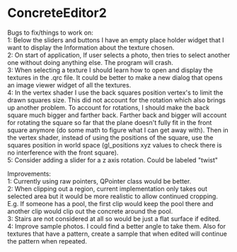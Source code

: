 # ConcreteEditor2

Bugs to fix/things to work on:  
  1: Below the sliders and buttons I have an empty place holder widget that I want to display the Information about the texture chosen.
<br/> 2:  On start of application, If user selects a photo, then tries to select another one without doing anything else.  The program will crash.
<br/> 3:  When selecting a texture I should learn how to open and display the textures in the .qrc file.  It could be better to make a new dialog that opens an image viewer widget of all the textures.  
4:  In the vertex shader I use the back squares position vertex's to limit the drawn squares size.  This did not account for the rotation which also brings up another problem.  To account for rotations, I should make the back square much bigger and farther back.  Farther back and bigger will account for rotating the square so far that the plane doesn't fully fit in the front square anymore (do some math to figure what I can get away with).  Then in the vertex shader, instead of using the positions of the square, use the squares position in world space (gl_positions xyz values to check there is no interference with the front square).
<br/> 5:  Consider adding a slider for a z axis rotation.  Could be labeled "twist"


Improvements: <br />
  1:  Currently using raw pointers, QPointer class would be better.
<br/>  2:  When clipping out a region, current implementation only takes out selected area but it would be more realistic to allow continued cropping.  E.g. If someone has a pool, the first clip would keep the pool there and another clip would clip out the concrete around the pool.
<br/>  3:  Stairs are not considered at all so would be just a flat surface if edited.
<br/> 4: Improve sample photos.  I could find a better angle to take them.  Also for textures that have a pattern, create a sample that when edited will continue the pattern when repeated.
